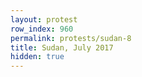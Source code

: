 ```yaml
---
layout: protest
row_index: 960
permalink: protests/sudan-8
title: Sudan, July 2017
hidden: true
---
```


